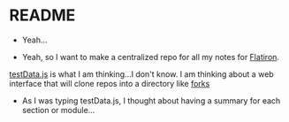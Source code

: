 # README

- Yeah...

- Yeah, so I want to make a centralized repo for all my notes for [Flatiron]().

[testData.js](testData.js) is what I am thinking...I don't know. I am thinking about a web interface that will clone repos into a directory like [forks]() 

- As I was typing testData.js, I thought about having a summary for each section or module...